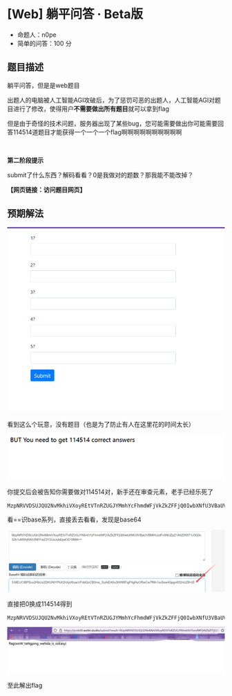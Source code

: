 # [Web] 躺平问答 · Beta版

- 命题人：n0pe
- 简单的问答：100 分

## 题目描述

<p>躺平问答，但是是web题目</p>
<p>出题人的电脑被人工智能AGI攻破后，为了惩罚可恶的出题人，人工智能AGI对题目进行了修改，使得用户<strong>不需要做出所有题目</strong>就可以拿到flag</p>
<p>但是由于奇怪的技术问题，服务器出现了某些bug，您可能需要做出你可能需要回答114514道题目才能获得一个一个一个flag啊啊啊啊啊啊啊啊啊啊</p>
<p><img alt="" src="https://oss.wearos.me/file/wmtest/tangpingcup/2.png"></p>
<div class="well">
<strong>第二阶段提示</strong>
<p>
submit了什么东西？解码看看？0是我做对的题数？那我能不能改掉？
</p>
</div>

**【网页链接：访问题目网页】**

## 预期解法

![1674635209055](assets/1674635209055.png)

看到这么个玩意，没有题目（也是为了防止有人在这里花的时间太长）

![1674635334310](assets/1674635334310.png)

你提交后会被告知你需要做对114514对，新手还在审查元素，老手已经乐死了

```base64
MzpNRVVDSUJQU2NvMkhiVXoyREtVTnRZUGJYMmhYcFhmdWFjVkZkZFFjQ0IwbXNfU3VBaUVBMHUzdFc5NUZpZ1A0Z055T1J3Q3c3Zk1uMXhjNXh3NFFwZ3Y2UzJubEpaOD18MA==
```

看==识base系列，直接丢去看看，发现是base64

![1674635418167](assets/1674635418167.png)

直接把0换成114514得到

```
MzpNRVVDSUJQU2NvMkhiVXoyREtVTnRZUGJYMmhYcFhmdWFjVkZkZFFjQ0IwbXNfU3VBaUVBMHUzdFc5NUZpZ1A0Z055T1J3Q3c3Zk1uMXhjNXh3NFFwZ3Y2UzJubEpaOD18MTE0NTE0
```

![1674635483233](assets/1674635483233.png)

至此解出flag
